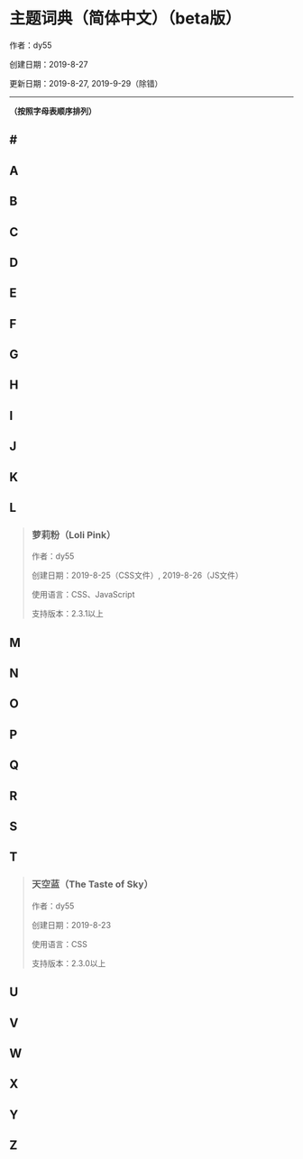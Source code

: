 # 主题词典（简体中文）（beta版）

作者：dy55

创建日期：2019-8-27

更新日期：2019-8-27, 2019-9-29（除错）

---

**（按照字母表顺序排列）**

## \#
## A
## B
## C
## D
## E
## F
## G
## H
## I
## J
## K
## L

> ### 萝莉粉（Loli Pink）
>
> 作者：dy55
>
> 创建日期：2019-8-25（CSS文件）, 2019-8-26（JS文件）
>
> 使用语言：CSS、JavaScript
>
> 支持版本：2.3.1以上

## M
## N
## O
## P
## Q
## R
## S
## T

> ### 天空蓝（The Taste of Sky）
>
> 作者：dy55
>
> 创建日期：2019-8-23
>
> 使用语言：CSS
>
> 支持版本：2.3.0以上

## U
## V
## W
## X
## Y
## Z